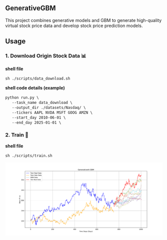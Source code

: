 ## GenerativeGBM
This project combines generative models and GBM to generate high-quality virtual stock price data and develop stock price prediction models.

## Usage
### 1. Download Origin Stock Data 📊 
**shell file**
```
sh ./scripts/data_download.sh
```
**shell code details (example)**
```
python run.py \
   --task_name data_download \
   --output_dir ./datasets/Nasdaq/ \
   --tickers AAPL NVDA MSFT GOOG AMZN \
   --start_day 2010-06-01 \
   --end_day 2025-01-01 \
```

### 2. Train 📑
**shell file**
```
sh ./scripts/train.sh
```
![Framework](./assets/result_sample(MSFT).png)